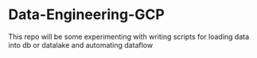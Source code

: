 # Data-Engineering-GCP
This repo will be some experimenting with writing scripts for loading data into db or datalake and automating dataflow
